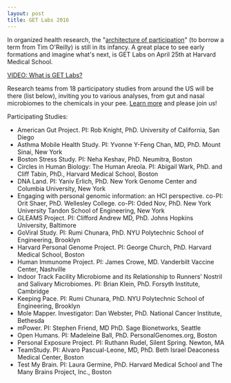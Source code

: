 ```yaml
---
layout: post
title: GET Labs 2016
---
```


In organized health research, the "[architecture of participation](http://radar.oreilly.com/2015/03/socialcivics-and-the-architecture-of-participation.html)" (to borrow a term from Tim O'Reilly) is still in its infancy. A great place to see early formations and imagine what's next, is GET Labs on April 25th at Harvard Medical School.

[VIDEO: What is GET Labs?](https://youtu.be/PvGVMg1wjoU)

Research teams from 18 participatory studies from around the US will be there (list below), inviting you to various analyses, from gut and nasal microbiomes to the chemicals in your pee. [Learn more](http://www.getconference.org/get2016/labs.html) and please join us!

Participating Studies:
* American Gut Project. PI: Rob Knight, PhD. University of California, San Diego
* Asthma Mobile Health Study. PI: Yvonne Y-Feng Chan, MD, PhD. Mount Sinai, New York
* Boston Stress Study. PI: Neha Keshav, PhD. Neumitra, Boston	
* Circles in Human Biology: The Human Areola. PI: Abigail Wark, PhD. and Cliff Tabin, PhD., Harvard Medical School, Boston
* DNA Land. PI: Yaniv Erlich, PhD. New York Genome Center and Columbia University, New York
* Engaging with personal genomic information: an HCI perspective. co-PI: Orit Shaer, PhD. Wellesley College. co-PI: Oded Nov, PhD. New York University Tandon School of Engineering, New York
* GLEAMS Project. PI: Clifford Andrew MD, PhD. Johns Hopkins University, Baltimore
* GoViral Study. PI: Rumi Chunara, PhD. NYU Polytechnic School of Engineering, Brooklyn
* Harvard Personal Genome Project. PI: George Church, PhD. Harvard Medical School, Boston
* Human Immunome Project. PI: James Crowe, MD. Vanderbilt Vaccine Center, Nashville
* Indoor Track Facility Microbiome and its Relationship to Runners’ Nostril and Salivary Microbiomes. PI: Brian Klein, PhD. Forsyth Institute, Cambridge
* Keeping Pace. PI: Rumi Chunara, PhD. NYU Polytechnic School of Engineering, Brooklyn
* Mole Mapper. Investigator: Dan Webster, PhD. National Cancer Institute, Bethesda
* mPower. PI: Stephen Friend, MD PhD. Sage Bionetworks, Seattle
* Open Humans. PI: Madeleine Ball, PhD. PersonalGenomes.org, Boston
* Personal Exposure Project. PI: Ruthann Rudel, Silent Spring. Newton, MA
* TeamStudy. PI: Alvaro Pascual-Leone, MD, PhD. Beth Israel Deaconess Medical Center, Boston
* Test My Brain. PI: Laura Germine, PhD. Harvard Medical School and The Many Brains Project, Inc., Boston
